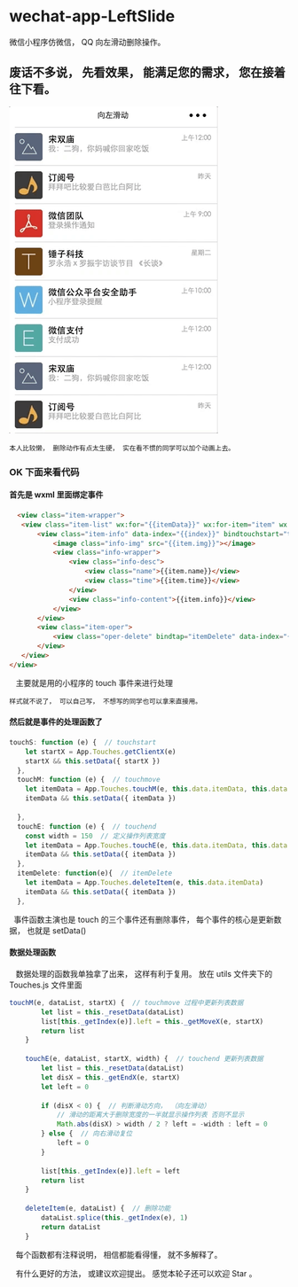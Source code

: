 # wechat-app-LeftSlide
微信小程序仿微信， QQ 向左滑动删除操作。


## 废话不多说， 先看效果， 能满足您的需求， 您在接着往下看。

![](./images/gif.gif)


    本人比较懒， 删除动作有点太生硬， 实在看不惯的同学可以加个动画上去。
   
### OK 下面来看代码

#### 首先是 wxml 里面绑定事件 
    
 ``` html
   <view class="item-wrapper">
    <view class="item-list" wx:for="{{itemData}}" wx:for-item="item" wx:for-index="index" wx:key="that">
        <view class="item-info" data-index="{{index}}" bindtouchstart="touchS" bindtouchmove="touchM" bindtouchend="touchE" style="left:{{item.left + 'rpx'}}">
            <image class="info-img" src="{{item.img}}"></image>
            <view class="info-wrapper">
                <view class="info-desc">
                    <view class="name">{{item.name}}</view>
                    <view class="time">{{item.time}}</view>
                </view>
                <view class="info-content">{{item.info}}</view>
            </view>
        </view>
        <view class="item-oper">
            <view class="oper-delete" bindtap="itemDelete" data-index="{{index}}">删除</view>
        </view>
    </view>
</view>
```

    主要就是用的小程序的 touch 事件来进行处理

    样式就不说了， 可以自己写， 不想写的同学也可以拿来直接用。
    
#### 然后就是事件的处理函数了

``` javascript
touchS: function (e) {  // touchstart
    let startX = App.Touches.getClientX(e)
    startX && this.setData({ startX })
  },
  touchM: function (e) {  // touchmove
    let itemData = App.Touches.touchM(e, this.data.itemData, this.data.startX)
    itemData && this.setData({ itemData })

  },
  touchE: function (e) {  // touchend
    const width = 150  // 定义操作列表宽度
    let itemData = App.Touches.touchE(e, this.data.itemData, this.data.startX, width)
    itemData && this.setData({ itemData })
  },
  itemDelete: function(e){  // itemDelete
    let itemData = App.Touches.deleteItem(e, this.data.itemData)
    itemData && this.setData({ itemData })
  },
  ```
  
    事件函数主演也是 touch 的三个事件还有删除事件， 每个事件的核心是更新数据， 也就是 setData()
    
#### 数据处理函数

    数据处理的函数我单独拿了出来， 这样有利于复用。 放在 utils 文件夹下的 Touches.js 文件里面
    
``` javascript
touchM(e, dataList, startX) {  // touchmove 过程中更新列表数据
        let list = this._resetData(dataList)
        list[this._getIndex(e)].left = this._getMoveX(e, startX)
        return list
    }

    touchE(e, dataList, startX, width) {  // touchend 更新列表数据
        let list = this._resetData(dataList)
        let disX = this._getEndX(e, startX)
        let left = 0

        if (disX < 0) {  // 判断滑动方向， （向左滑动）
            // 滑动的距离大于删除宽度的一半就显示操作列表 否则不显示
            Math.abs(disX) > width / 2 ? left = -width : left = 0
        } else {  // 向右滑动复位
            left = 0
        }

        list[this._getIndex(e)].left = left
        return list
    }

    deleteItem(e, dataList) {  // 删除功能
        dataList.splice(this._getIndex(e), 1)
        return dataList
    }
```

    每个函数都有注释说明， 相信都能看得懂， 就不多解释了。 
    
    有什么更好的方法， 或建议欢迎提出。 感觉本轮子还可以欢迎 Star 。
